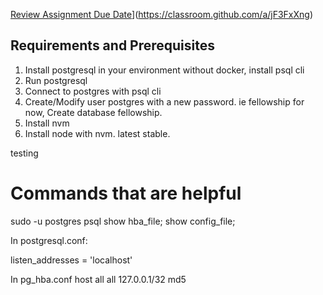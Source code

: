 [Review Assignment Due Date](https://classroom.github.com/assets/deadline-readme-button-22041afd0340ce965d47ae6ef1cefeee28c7c493a6346c4f15d667ab976d596c.svg)](https://classroom.github.com/a/jF3FxXng)
## Requirements and Prerequisites

1. Install postgresql in your environment without docker, install psql cli
2. Run postgresql 
3. Connect to postgres with psql cli
4. Create/Modify user postgres with a new password. ie fellowship for now, Create database fellowship.
5. Install nvm 
6. Install node with nvm. latest stable.

testing	





# Commands that are helpful

sudo -u postgres psql
show hba_file;
show config_file;


In postgresql.conf:

listen_addresses = 'localhost'


In pg_hba.conf
host    all     all     127.0.0.1/32    md5
